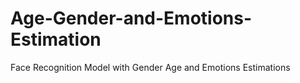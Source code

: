 # Age-Gender-and-Emotions-Estimation
Face Recognition Model with Gender Age and Emotions Estimations 
